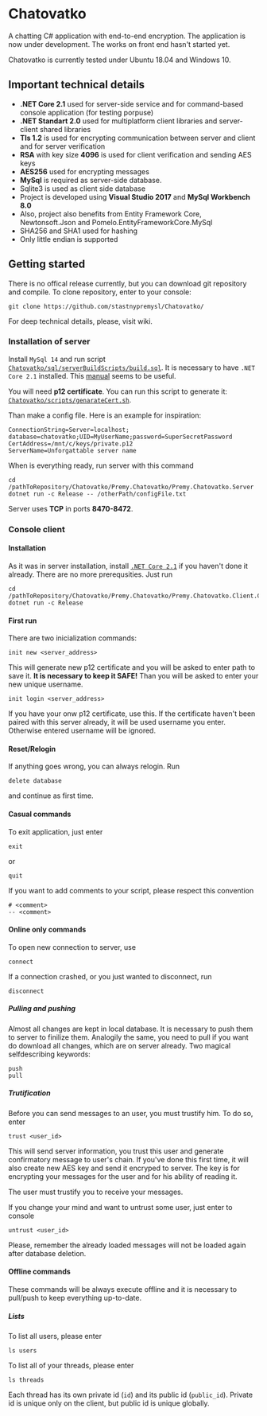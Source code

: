 # Chatovatko
A chatting C# application with end-to-end encryption.
The application is now under development. The works on front end hasn't started yet.

Chatovatko is currently tested under Ubuntu 18.04 and Windows 10.

## Important technical details
* **.NET Core 2.1** used for server-side service and for command-based console application (for testing porpuse)
* **.NET Standart 2.0** used for multiplatform client libraries and server-client shared libraries
* **Tls 1.2** is used for encrypting communication between server and client and for server verification
* **RSA** with key size **4096** is used for client verification and sending AES keys
* **AES256** used for encrypting messages
* **MySql** is required as server-side database.
* Sqlite3 is used as client side database
* Project is developed using **Visual Studio 2017** and **MySql Workbench 8.0**
* Also, project also benefits from Entity Framework Core, Newtonsoft.Json and Pomelo.EntityFrameworkCore.MySql
* SHA256 and SHA1 used for hashing
* Only little endian is supported

## Getting started
There is no offical release currently, but you can download git repository and compile.
To clone repository, enter to your console:
    
    git clone https://github.com/stastnypremysl/Chatovatko/
    
For deep technical details, please, visit wiki.

### Installation of server
Install `MySql 14` and run script [`Chatovatko/sql/serverBuildScripts/build.sql`](https://github.com/stastnypremysl/Chatovatko/blob/master/sql/serverBuildScripts/build.sql). It is necessary to have `.NET Core 2.1` installed. This [manual](https://www.microsoft.com/net/learn/get-started-with-dotnet-tutorial#install) seems to be useful.

You will need **p12 certificate**. You can run this script to generate it: [`Chatovatko/scripts/genarateCert.sh`](https://github.com/stastnypremysl/Chatovatko/blob/master/scripts/genarateCert.sh).

Than make a config file. Here is an example for inspiration:

    ConnectionString=Server=localhost; database=chatovatko;UID=MyUserName;password=SuperSecretPassword
    CertAddress=/mnt/c/keys/private.p12
    ServerName=Unforgattable server name

When is everything ready, run server with this command

    cd /pathToRepository/Chatovatko/Premy.Chatovatko/Premy.Chatovatko.Server
    dotnet run -c Release -- /otherPath/configFile.txt

Server uses **TCP** in ports **8470-8472**.
    
### Console client
#### Installation
As it was in server installation, install [`.NET Core 2.1`](https://www.microsoft.com/net/learn/get-started-with-dotnet-tutorial#install) if you haven't done it already. There are no more prerequsities. Just run

    cd /pathToRepository/Chatovatko/Premy.Chatovatko/Premy.Chatovatko.Client.Console
    dotnet run -c Release

#### First run
There are two inicialization commands:

    init new <server_address>

This will generate new p12 certificate and you will be asked to enter path to save it. **It is necessary to keep it SAFE!** Than you will be asked to enter your new unique username.

    init login <server_address>
    
If you have your onw p12 certificate, use this. If the certificate haven't been paired with this server already, it will be used username you enter. Otherwise entered username will be ignored.

#### Reset/Relogin
If anything goes wrong, you can always relogin. Run

    delete database

and continue as first time.

#### Casual commands
To exit application, just enter

    exit
or

    quit
If you want to add comments to your script, please respect this convention

    # <comment>
    -- <comment>

#### Online only commands
To open new connection to server, use

    connect
 
 If a connection crashed, or you just wanted to disconnect, run
 
    disconnect
     
##### Pulling and pushing
Almost all changes are kept in local database. It is necessary to push them to server to finilize them. Analogily the same, you need to pull if you want do download all changes, which are on server already. Two magical selfdescribing keywords:

    push
    pull
    
##### Trutification
Before you can send messages to an user, you must trustify him. To do so, enter

    trust <user_id>

This will send server information, you trust this user and generate confirmatory message to user's chain. If you've done this first time, it will also create new AES key and send it encryped to server. The key is for encrypting your messages for the user and for his ability of reading it.

The user must trustify you to receive your messages.

If you change your mind and want to untrust some user, just enter to console

    untrust <user_id>
    
Please, remember the already loaded messages will not be loaded again after database deletion.

#### Offline commands
These commands will be always execute offline and it is necessary to pull/push to keep everything up-to-date.

##### Lists
To list all users, please enter

    ls users
     
To list all of your threads, please enter

    ls threads
   
Each thread has its own private id (`id`) and its public id (`public_id`). Private id is unique only on the client, but public id is unique globally.
